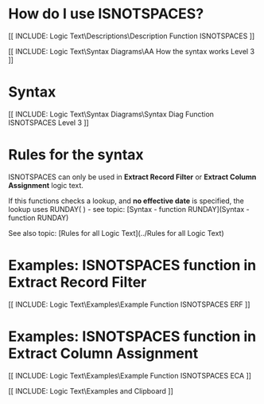 
# How do I use ISNOTSPACES? 

[[ INCLUDE: Logic Text\Descriptions\Description Function ISNOTSPACES ]]

[[ INCLUDE: Logic Text\Syntax Diagrams\AA How the syntax works Level 3 ]]

# Syntax 

[[ INCLUDE: Logic Text\Syntax Diagrams\Syntax Diag Function ISNOTSPACES Level 3 ]]

# Rules for the syntax 

ISNOTSPACES can only be used in **Extract Record Filter** or **Extract Column Assignment** logic text.

If this functions checks a lookup, and **no effective date** is specified, the lookup uses RUNDAY\( \) - see topic: [Syntax - function RUNDAY](Syntax - function RUNDAY)

See also topic: [Rules for all Logic Text](../Rules for all Logic Text) 

# Examples: ISNOTSPACES function in Extract Record Filter 

[[ INCLUDE: Logic Text\Examples\Example Function ISNOTSPACES ERF ]]

# Examples: ISNOTSPACES function in Extract Column Assignment 

[[ INCLUDE: Logic Text\Examples\Example Function ISNOTSPACES ECA ]]

[[ INCLUDE: Logic Text\Examples and Clipboard ]]
